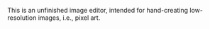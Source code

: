 This is an unfinished image editor, intended for hand-creating low-resolution
images, i.e., pixel art. 
